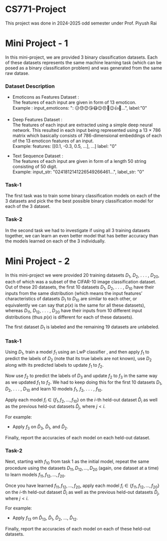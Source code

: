 # CS771-Project
This project was done in 2024-2025 odd semester under Prof. Piyush Rai
# Mini Project - 1
In this mini-project, we are provided 3 binary classification datasets. Each of these datasets
represents the same machine learning task (which can be posed as a binary classification problem) and was generated from the same raw datase.
### Dataset Description
* Emoticons as Features Dataset : <br>
The features of each input are given in form of 13 emoticon.<br>
Example : input_emoticons: ":
😥😓😊😘😷😌😠🤡😉👍🚴...", label:"0"

* Deep Features Dataset : <br> The features of each input are extracted using a simple deep neural network. This resulted in each input being represented using a 13 × 786 matrix which basically consists of
786-dimensional embeddings of each of the 13 emoticon
features of an input.<br>
Example: features: [[0.1, -0.3, 0.5, ...], ...] label: "0"

* Text Sequence Dataset :<br> The features of each input are given in form of a length 50 string consisting of 50 digit.<br>
Example: input_str: "0241812141226549266461...", label_str: "0"
### Task-1
The first task was to train some binary classification models on each of the 3 datasets and pick the the best possible binary classification model for each of the 3 dataset.

### Task-2
In the second task we had to investigate if using all 3 training datasets together, we can learn an even better model that has better accuracy than the models learned on each of the 3 individually.

# Mini Project - 2

In this mini-project we were provided 20 training datasets $D_1$, $D_2$, . . . , $D_{20}$, each of which was a subset of the
CIFAR-10 image classification dataset. Out of these 20 datasets, the first 10 datasets $D_1$, $D_2$, . . . , $D_{10}$ have their inputs from the same distribution (which means the input features’ characteristics of datasets $D_1$ to $D_{10}$ are similar to each other, or equivalently we can say that $p(x)$ is the same for all these datasets), whereas $D_{11}$, $D_{12}$, . . . , $D_{20}$ have their inputs from 10 different input distributions (thus $p(x)$ is different for each of these datasets).

The first dataset $D_1$ is labeled and the remaining 19 datasets are unlabeled.

### Task-1
Using $D_1$, train a model $f_1$ using an LwP classifier , and then apply $f_1$ to predict the labels of $D_2$ (note
that its true labels are not known), use $D_2$ along with its predicted labels to update $f_1$ to $f_2$.

Now use $f_2$ to predict the labels of $D_3$ and update $f_2$ to $f_3$ in the same way as we updated $f_1$ to $f_2$. We had to keep doing this for the first 10 datasets $D_1$, $D_2$, . . . , $D_{10}$ and learn 10 models $f_1$, $f_2$, . . . , $f_{10}$.

Apply each model $f_i \in \{ f_1, f_2, \dots, f_{10} \}$ on the $i$-th held-out dataset $\hat{D}_i$ as well as the previous held-out datasets $\hat{D}_j$, where $j < i$.

For example:
- Apply $f_3$ on $\hat{D}_3$, $\hat{D}_1$, and $\hat{D}_2$.

Finally, report the accuracies of each model on each held-out dataset.

### Task-2
Next, starting with $f_{10}$ from task 1 as the initial model, repeat the same procedure using the datasets $D_{11}, D_{12}, \dots, D_{20}$ (again, one dataset at a time) to learn models $f_{11}, f_{12}, \dots, f_{20}$.

Once you have learned $f_{11}, f_{12}, \dots, f_{20}$, apply each model $f_i \in \{ f_{11}, f_{12}, \dots, f_{20} \}$ on the $i$-th held-out dataset $\hat{D}_i$ as well as the previous held-out datasets $\hat{D}_j$, where $j < i$.

For example:
- Apply $f_{13}$ on $\hat{D}_{13}$, $\hat{D}_{1}$, $\hat{D}_{2}$, $\dots$, $\hat{D}_{12}$.

Finally, report the accuracies of each model on each of these held-out datasets.

